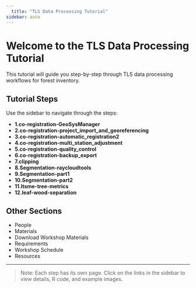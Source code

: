 ```yaml
---
  title: "TLS Data Processing Tutorial"
sidebar: auto
---
```

  
  # Welcome to the TLS Data Processing Tutorial
  
  This tutorial will guide you step-by-step through TLS data processing workflows for forest inventory.

## Tutorial Steps

Use the sidebar to navigate through the steps:
  
  - **1.co-registration-GeoSysManager**  
  - **2.co-registration-project_import_and_georeferencing**  
  - **3.co-registration-automatic_registration2**  
  - **4.co-registration-multi_station_adjustment**  
  - **5.co-registration-quality_control**  
  - **6.co-registration-backup_export**  
  - **7.clipping**  
  - **8.Segmentation-raycloudtools**  
  - **9.Segmentation-part1**  
  - **10.Segmentation-part2**  
  - **11.Itsme-tree-metrics**  
  - **12.leaf-wood-separation**  
 
  
  ## Other Sections
  
  - People  
- Materials  
- Download Workshop Materials  
- Requirements  
- Workshop Schedule  
- Resources  

---
  
  > Note: Each step has its own page. Click on the links in the sidebar to view details, R code, and example images.

